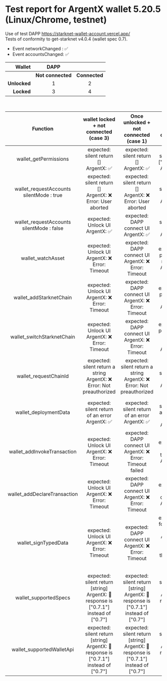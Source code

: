 # Test report for ArgentX wallet 5.20.5 (Linux/Chrome, testnet)

Use of test DAPP https://starknet-wallet-account.vercel.app/  
Tests of conformity to get-starknet v4.0.4 (wallet spec 0.7).

- Event networkChanged : ✅
- Event accountsChanged: ✅

|Wallet |DAPP ||
|---:|:---:|:--:|
||**Not connected**|**Connected**|
|**Unlocked**|1|2|
|**Locked**|3|4|
<br>

| Function  |  wallet locked + not connected <br> (case 3) | Once unlocked + not connected <br> (case 1) |Once unlocked and connected <br> (case 2) | Connected + Wallet locked <br> (case 4)|
| :--------------------------------------------: | :------------------------------------------------: | :------------------------------------------------: | :-------------------------------: | :--:|
|             wallet_getPermissions              |     expected: silent return []<br>ArgentX: ✅      |     expected: silent return []<br>ArgentX: ✅      |    expected: silent return ["accounts"] <br>ArgentX: ✅   | expected: silent return []<br>ArgentX: ✅   |
| wallet_requestAccounts <br> silentMode : true  |  expected: silent return []<br>ArgentX: ❌ Error: User aborted  |     expected: silent return []<br>ArgentX: ❌ Error: User aborted  |   expected: silent return [address]<br>ArgentX: ✅   |  expected: silent return []<br>ArgentX: ❌ Error: User aborted  |
| wallet_requestAccounts <br> silentMode : false |   expected: Unlock UI<br>ArgentX: ✅    |    expected: DAPP connect UI<br>ArgentX: ✅  |    expected: silent return [address]<br>ArgentX: ✅  | expected: Unlock UI<br>ArgentX: ✅  | expected: Unlock UI<br>ArgentX: ✅  |
|               wallet_watchAsset                |   expected: Unlock UI<br>ArgentX: ❌ Error: Timeout  | expected: DAPP connect UI<br>ArgentX: ❌ Error: Timeout  | expected: UI proposing a new token<br>ArgentX:  ✅  |  expected: Unlock UI<br>ArgentX: ❌ Error: Timeout  |
|            wallet_addStarknetChain             | expected: Unlock UI<br>ArgentX: ❌ Error: Timeout  |  expected: DAPP connect UI<br>ArgentX: ❌ Error: Timeout  | expected: UI proposing a new chain<br>ArgentX: ✅  |  expected: Unlock UI<br>ArgentX: ❌ Error: Timeout  |
|           wallet_switchStarknetChain           |  expected: Unlock UI<br>ArgentX: ❌ Error: Timeout  | expected: DAPP connect UI<br>ArgentX: ❌ Error: Timeout  |  expected: UI proposing to change chain<br>ArgentX: ✅   |  expected: Unlock UI<br>ArgentX: ❌ Error: Timeout  |
|             wallet_requestChainId              |  expected: silent return a string<br>ArgentX: ❌ Error: Not preauthorized   |  expected: silent return a string<br>ArgentX: ❌ Error: Not preauthorized   |  expected: silent return a string<br>ArgentX: ✅  |  expected: silent return a string<br>ArgentX: ❌ Error: Not preauthorized   |
|             wallet_deploymentData              | expected: silent return of an error<br>ArgentX: ✅ | expected: silent return of an error<br>ArgentX: ✅ | expected: silent return an object or an error<br>ArgentX: ✅  | expected: silent return of an error<br>ArgentX: ✅ |
|          wallet_addInvokeTransaction           | expected: Unlock UI<br>ArgentX: ❌ Error: Timeout | expected: DAPP connect UI<br>ArgentX: ❌ Error: Timeout failed | expected: UI for transaction<br>ArgentX: ✅ | expected: Unlock UI<br>ArgentX: ❌ Error: Timeout |
|          wallet_addDeclareTransaction          | expected: Unlock UI<br>ArgentX: ❌ Error: Timeout  |  expected: DAPP connect UI<br>ArgentX: ❌ Error: Timeout | expected: UI for class declaration<br>ArgentX: ✅   | expected: Unlock UI<br>ArgentX: ❌ Error: Timeout  |
|              wallet_signTypedData              |  expected: Unlock UI<br>ArgentX: ❌ Error: Timeout | expected: DAPP connect UI<br>ArgentX: ❌ Error: Timeout | expected: UI for message signature<br>ArgentX: 🔶 do not process if the account is not deployed | expected: Unlock UI<br>ArgentX: ❌ Error: Timeout |
|             wallet_supportedSpecs              |  expected: silent return [string]<br>ArgentX: 🔶 response is ["0.7.1"] instead of ["0.7"]  |  expected: silent return [string]<br>ArgentX: 🔶 response is ["0.7.1"] instead of ["0.7"]   |   expected: silent return [string]<br>ArgentX: 🔶 response is ["0.7.1"] instead of ["0.7"]   |  expected: silent return [string]<br>ArgentX: 🔶 response is ["0.7.1"] instead of ["0.7"]  |
|           wallet_supportedWalletApi            |  expected: silent return [string]<br>ArgentX: 🔶 response is ["0.7.1"] instead of ["0.7"]   |  expected: silent return [string]<br>ArgentX: 🔶 response is ["0.7.1"] instead of ["0.7"]   |  expected: silent return [string] <br>ArgentX: 🔶 response is ["0.7.1"] instead of ["0.7"] |  expected: silent return [string]<br>ArgentX: 🔶 response is ["0.7.1"] instead of ["0.7"]  |


